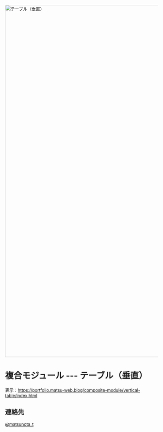 <img width="1158" alt="テーブル（垂直）" src="https://github.com/user-attachments/assets/c2bd767d-f15b-4c8b-9863-d76202782fef">

# 複合モジュール --- テーブル（垂直）

表示：https://portfolio.matsu-web.blog/composite-module/vertical-table/index.html

## 連絡先
[@matsunota_t](https://twitter.com/matsunota_t)